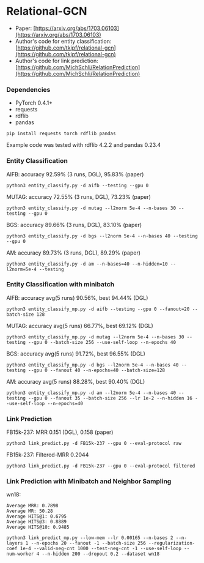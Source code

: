 # Relational-GCN

* Paper: [https://arxiv.org/abs/1703.06103](https://arxiv.org/abs/1703.06103)
* Author's code for entity classification: [https://github.com/tkipf/relational-gcn](https://github.com/tkipf/relational-gcn)
* Author's code for link prediction: [https://github.com/MichSchli/RelationPrediction](https://github.com/MichSchli/RelationPrediction)

### Dependencies
* PyTorch 0.4.1+
* requests
* rdflib
* pandas

```
pip install requests torch rdflib pandas
```

Example code was tested with rdflib 4.2.2 and pandas 0.23.4

### Entity Classification
AIFB: accuracy 92.59% (3 runs, DGL), 95.83% (paper)
```
python3 entity_classify.py -d aifb --testing --gpu 0
```

MUTAG: accuracy 72.55% (3 runs, DGL), 73.23% (paper)
```
python3 entity_classify.py -d mutag --l2norm 5e-4 --n-bases 30 --testing --gpu 0
```

BGS: accuracy 89.66% (3 runs, DGL), 83.10% (paper)
```
python3 entity_classify.py -d bgs --l2norm 5e-4 --n-bases 40 --testing --gpu 0
```

AM: accuracy 89.73% (3 runs, DGL), 89.29% (paper)
```
python3 entity_classify.py -d am --n-bases=40 --n-hidden=10 --l2norm=5e-4 --testing
```

### Entity Classification with minibatch
AIFB: accuracy avg(5 runs) 90.56%, best 94.44% (DGL)
```
python3 entity_classify_mp.py -d aifb --testing --gpu 0 --fanout=20 --batch-size 128
```

MUTAG: accuracy avg(5 runs) 66.77%, best 69.12% (DGL)
```
python3 entity_classify_mp.py -d mutag --l2norm 5e-4 --n-bases 30 --testing --gpu 0 --batch-size 256 --use-self-loop --n-epochs 40
```

BGS: accuracy avg(5 runs) 91.72%, best 96.55% (DGL)

```
python3 entity_classify_mp.py -d bgs --l2norm 5e-4 --n-bases 40 --testing --gpu 0 --fanout 40 --n-epochs=40 --batch-size=128
```

AM: accuracy avg(5 runs) 88.28%, best 90.40% (DGL)
```
python3 entity_classify_mp.py -d am --l2norm 5e-4 --n-bases 40 --testing --gpu 0 --fanout 35 --batch-size 256 --lr 1e-2 --n-hidden 16 --use-self-loop --n-epochs=40
```

### Link Prediction
FB15k-237: MRR 0.151 (DGL), 0.158 (paper)
```
python3 link_predict.py -d FB15k-237 --gpu 0 --eval-protocol raw
```
FB15k-237: Filtered-MRR 0.2044
```
python3 link_predict.py -d FB15k-237 --gpu 0 --eval-protocol filtered
```

### Link Prediction with Minibatch and Neighbor Sampling
wn18:
```
Average MRR: 0.7898
Average MR: 50.28
Average HITS@1: 0.6795
Average HITS@3: 0.8889
Average HITS@10: 0.9485
```
```
python3 link_predict_mp.py --low-mem --lr 0.00165 --n-bases 2 --n-layers 1 --n-epochs 20 --fanout -1 --batch-size 256 --regularization-coef 1e-4 --valid-neg-cnt 1000 --test-neg-cnt -1 --use-self-loop --num-worker 4 --n-hidden 200 --dropout 0.2 --dataset wn18
```

